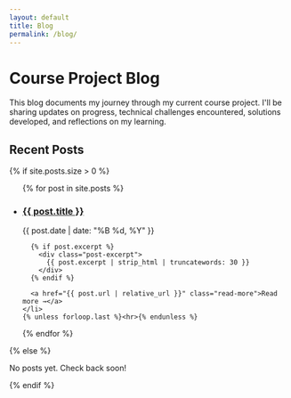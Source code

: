 ```yaml
---
layout: default
title: Blog
permalink: /blog/
---
```


# Course Project Blog

This blog documents my journey through my current course project. I'll be sharing updates on progress, technical challenges encountered, solutions developed, and reflections on my learning.

## Recent Posts

{% if site.posts.size > 0 %}
  <ul class="post-list">
  {% for post in site.posts %}
    <li class="post-preview">
      <h3><a href="{{ post.url | relative_url }}">{{ post.title }}</a></h3>
      <p class="post-date">{{ post.date | date: "%B %d, %Y" }}</p>
      
      {% if post.excerpt %}
        <div class="post-excerpt">
          {{ post.excerpt | strip_html | truncatewords: 30 }}
        </div>
      {% endif %}
      
      <a href="{{ post.url | relative_url }}" class="read-more">Read more →</a>
    </li>
    {% unless forloop.last %}<hr>{% endunless %}
  {% endfor %}
  </ul>
{% else %}
  <p>No posts yet. Check back soon!</p>
{% endif %}
